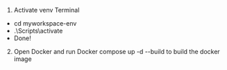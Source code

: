 1. Activate venv
Terminal
- cd myworkspace-env
- .\Scripts\activate
- Done!

2. Open Docker and run Docker compose up -d --build to build the docker image

